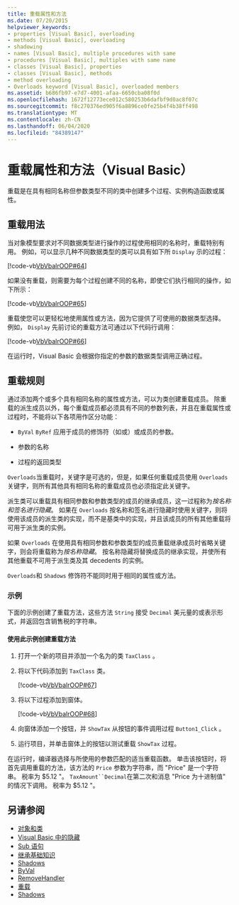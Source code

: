 ```yaml
---
title: 重载属性和方法
ms.date: 07/20/2015
helpviewer_keywords:
- properties [Visual Basic], overloading
- methods [Visual Basic], overloading
- shadowing
- names [Visual Basic], multiple procedures with same
- procedures [Visual Basic], multiples with same name
- classes [Visual Basic], properties
- classes [Visual Basic], methods
- method overloading
- Overloads keyword [Visual Basic], overloaded members
ms.assetid: b686fb97-e7d7-4001-afaa-6650cba08f0d
ms.openlocfilehash: 1672f12773ece012c580253b6dafbf9d0ac8f07c
ms.sourcegitcommit: f8c270376ed905f6a8896ce0fe25b4f4b38ff498
ms.translationtype: MT
ms.contentlocale: zh-CN
ms.lasthandoff: 06/04/2020
ms.locfileid: "84389147"
---
```

# <a name="overloaded-properties-and-methods-visual-basic"></a>重载属性和方法（Visual Basic）

重载是在具有相同名称但参数类型不同的类中创建多个过程、实例构造函数或属性。

## <a name="overloading-usage"></a>重载用法

当对象模型要求对不同数据类型进行操作的过程使用相同的名称时，重载特别有用。 例如，可以显示几种不同数据类型的类可以具有如下所 `Display` 示的过程：

[!code-vb[VbVbalrOOP#64](~/samples/snippets/visualbasic/VS_Snippets_VBCSharp/VbVbalrOOP/VB/OOP.vb#64)]

如果没有重载，则需要为每个过程创建不同的名称，即使它们执行相同的操作，如下所示：

[!code-vb[VbVbalrOOP#65](~/samples/snippets/visualbasic/VS_Snippets_VBCSharp/VbVbalrOOP/VB/OOP.vb#65)]

重载使您可以更轻松地使用属性或方法，因为它提供了可使用的数据类型选择。 例如， `Display` 先前讨论的重载方法可通过以下代码行调用：

[!code-vb[VbVbalrOOP#66](~/samples/snippets/visualbasic/VS_Snippets_VBCSharp/VbVbalrOOP/VB/OOP.vb#66)]

在运行时，Visual Basic 会根据你指定的参数的数据类型调用正确过程。

## <a name="overloading-rules"></a>重载规则

 通过添加两个或多个具有相同名称的属性或方法，可以为类创建重载成员。 除重载的派生成员以外，每个重载成员都必须具有不同的参数列表，并且在重载属性或过程时，不能将以下各项用作区分功能：

- `ByVal` `ByRef` 应用于成员的修饰符（如或）或成员的参数。

- 参数的名称

- 过程的返回类型

`Overloads`当重载时，关键字是可选的，但是，如果任何重载成员使用 `Overloads` 关键字，则所有其他具有相同名称的重载成员也必须指定此关键字。

派生类可以重载具有相同参数和参数类型的成员的继承成员，这一过程称为*按名称和签名进行隐藏*。 如果在 `Overloads` 按名称和签名进行隐藏时使用关键字，则将使用该成员的派生类的实现，而不是基类中的实现，并且该成员的所有其他重载将可用于派生类的实例。

如果 `Overloads` 在使用具有相同参数和参数类型的成员重载继承成员时省略关键字，则会将重载称为*按名称隐藏*。 按名称隐藏将替换成员的继承实现，并使所有其他重载不可用于派生类及其 decedents 的实例。

`Overloads`和 `Shadows` 修饰符不能同时用于相同的属性或方法。

### <a name="example"></a>示例

下面的示例创建了重载方法，这些方法 `String` 接受 `Decimal` 美元量的或表示形式，并返回包含销售税的字符串。

#### <a name="to-use-this-example-to-create-an-overloaded-method"></a>使用此示例创建重载方法

1. 打开一个新的项目并添加一个名为的类 `TaxClass` 。

2. 将以下代码添加到 `TaxClass` 类。

    [!code-vb[VbVbalrOOP#67](~/samples/snippets/visualbasic/VS_Snippets_VBCSharp/VbVbalrOOP/VB/OOP.vb#67)]

3. 将以下过程添加到窗体。

    [!code-vb[VbVbalrOOP#68](~/samples/snippets/visualbasic/VS_Snippets_VBCSharp/VbVbalrOOP/VB/OOP.vb#68)]

4. 向窗体添加一个按钮，并 `ShowTax` 从按钮的事件调用过程 `Button1_Click` 。

5. 运行项目，并单击窗体上的按钮以测试重载 `ShowTax` 过程。

在运行时，编译器选择与所使用的参数匹配的适当重载函数。 单击该按钮时，将首先调用重载的方法，该方法的 `Price` 参数为字符串，而 "Price" 是一个字符串。 税率为 $5.12 "。 `TaxAmount``Decimal`在第二次和消息 "Price 为十进制值" 的情况下调用。 税率为 $5.12 "。

## <a name="see-also"></a>另请参阅

- [对象和类](index.md)
- [Visual Basic 中的隐藏](../declared-elements/shadowing.md)
- [Sub 语句](../../../language-reference/statements/sub-statement.md)
- [继承基础知识](inheritance-basics.md)
- [Shadows](../../../language-reference/modifiers/shadows.md)
- [ByVal](../../../language-reference/modifiers/byval.md)
- [RemoveHandler](../../../language-reference/modifiers/byref.md)
- [重载](../../../language-reference/modifiers/overloads.md)
- [Shadows](../../../language-reference/modifiers/shadows.md)
